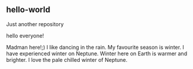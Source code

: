 ## hello-world
Just another repository

hello everyone!

Madman here!;)
I like dancing in the rain. My favourite season is winter. I have experienced  winter on Neptune.
Winter here on Earth is warmer and brighter. I love the pale chilled winter of Neptune.
